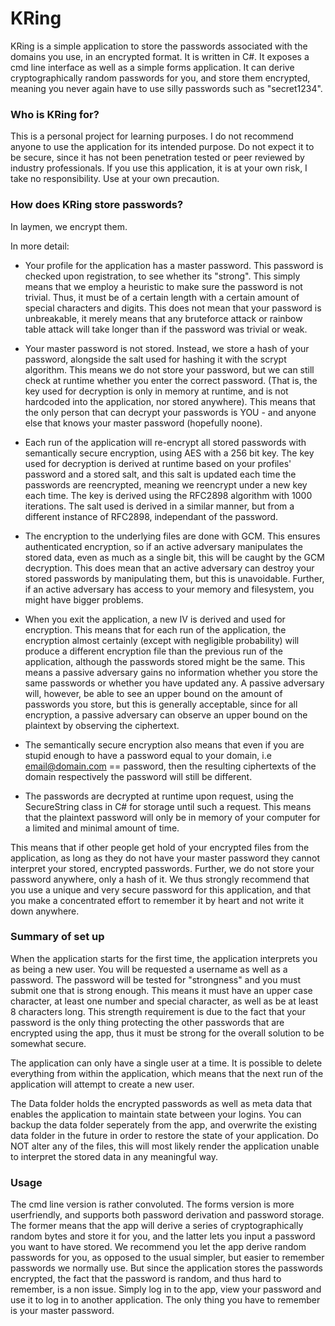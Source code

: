 # KRing #

KRing is a simple application to store the passwords associated with the domains you use, in an encrypted format. It is written in C#. It exposes a cmd line interface as well as a simple forms application. 
It can derive cryptographically random passwords for you, and store them encrypted, meaning you never again have to use silly passwords such as "secret1234". 

### Who is KRing for? ###

This is a personal project for learning purposes. I do not recommend anyone to use the application for its intended purpose. Do not expect it to be secure, since it has not been penetration tested or peer reviewed by industry professionals. If you use this application, it is at your own risk, I take no responsibility. Use at your own precaution. 

### How does KRing store passwords? ###

In laymen, we encrypt them.

In more detail:

* Your profile for the application has a master password. This password is checked upon registration, to see whether its "strong". This simply means that we employ a heuristic to make sure the password is not trivial. Thus, it must be of a certain length with a certain amount of special characters and digits. This does not mean that your password is unbreakable, it merely means that any bruteforce attack or rainbow table attack will take longer than if the password was trivial or weak.

* Your master password is not stored. Instead, we store a hash of your password, alongside the salt used for hashing it with the scrypt algorithm. This means we do not store your password, but we can still check at runtime whether you enter the correct password. (That is, the key used for decryption is only in memory at runtime, and is not hardcoded into the application, nor stored anywhere). This means that the only person that can decrypt your passwords is YOU - and anyone else that knows your master password (hopefully noone). 

* Each run of the application will re-encrypt all stored passwords with semantically secure encryption, using AES with a 256 bit key. The key used for decryption is derived at runtime based on your profiles' password and a stored salt, and this salt is updated each time the passwords are reencrypted, meaning we reencrypt under a new key each time. The key is derived using the RFC2898 algorithm with 1000 iterations. The salt used is derived in a similar manner, but from a different instance of RFC2898, independant of the password. 

* The encryption to the underlying files are done with GCM. This ensures authenticated encryption, so if an active adversary manipulates the stored data, even as much as a single bit, this will be caught by the GCM decryption. This does mean that an
active adversary can destroy your stored passwords by manipulating them, but this is unavoidable. Further, if an active adversary has access to your memory and filesystem, you might have bigger problems. 

* When you exit the application, a new IV is derived and used for encryption. This means that for each run of the application, the encryption almost certainly (except with negligible probability) will produce a different encryption file than the previous run of the application, although the passwords stored might be the same. This means a passive adversary gains no information whether you store the same passwords or whether you have updated any. A passive adversary will, however, be able to see an upper bound on the amount of passwords you store,
but this is generally acceptable, since for all encryption, a passive adversary can observe an upper bound on the plaintext by observing the ciphertext.

* The semantically secure encryption also means that even if you are stupid enough to have a password equal to your domain,
i.e email@domain.com == password, then the resulting ciphertexts of the domain respectively the password will still be different. 

* The passwords are decrypted at runtime upon request, using the SecureString class in C# for storage until such a request. This means that the plaintext password will only be in memory of your computer for a limited and minimal amount of time.

This means that if other people get hold of your encrypted files from the application, as long as they do not have your master password they cannot interpret your stored, encrypted passwords. Further, we do not store your password anywhere, only a hash of it. We thus strongly recommend that you use a unique and very secure password for this application, and that you make a concentrated effort to remember it by heart and not write it down anywhere. 

### Summary of set up ###
When the application starts for the first time, the application interprets you as being a new user. You will be requested a username as well as a password. The password will be 
tested for "strongness" and you must submit one that is strong enough. This means it must have an upper case character, at least one number and special character, as well as be at least 8 characters long. This strength requirement
is due to the fact that your password is the only thing protecting the other passwords that are encrypted using the app, thus it must be strong for the overall solution to be somewhat secure. 

The application can only have a single user at a time. It is possible to delete everything from within the application, which means that the next run of the application will attempt to create a new user.

The Data folder holds the encrypted passwords as well as meta data that enables the application to maintain state between your logins. You can backup the data folder seperately from the app, and overwrite the existing data
folder in the future in order to restore the state of your application. Do NOT alter any of the files, this will most likely render the application unable to interpret the stored data in any meaningful way.

### Usage ###

The cmd line version is rather convoluted. The forms version is more userfriendly, and supports both password derivation and password storage. The former means that the app will
derive a series of cryptographically random bytes and store it for you, and the latter lets you input a password you want to have stored. We recommend you let the app derive random passwords for you, as opposed to the usual simpler, but easier to remember passwords we normally use. But since the application stores the passwords
encrypted, the fact that the password is random, and thus hard to remember, is a non issue. Simply log in to the app, view your password and use it to log in to another application. The only thing you have to remember is your master password.